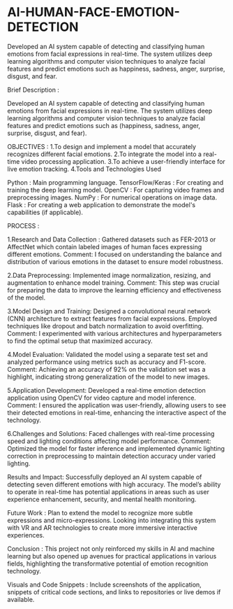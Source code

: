# AI-HUMAN-FACE-EMOTION-DETECTION
Developed an AI system capable of detecting and classifying human emotions from facial expressions in real-time. The system utilizes deep learning algorithms and computer vision techniques to analyze facial features and predict emotions such as happiness, sadness, anger, surprise, disgust, and fear.



Brief Description :

Developed an AI system capable of detecting and classifying human emotions from facial expressions in real-time. 
The system utilizes deep learning algorithms and computer vision techniques to analyze facial features and predict emotions such as 
(happiness, sadness, anger, surprise, disgust, and fear).

OBJECTIVES :
1.To design and implement a model that accurately recognizes different facial emotions.
2.To integrate the model into a real-time video processing application.
3.To achieve a user-friendly interface for live emotion tracking.
4.Tools and Technologies Used

Python           : Main programming language.
TensorFlow/Keras : For creating and training the deep learning model.
OpenCV           : For capturing video frames and preprocessing images.
NumPy            : For numerical operations on image data.
Flask            : For creating a web application to demonstrate the model's capabilities (if applicable).


PROCESS :

1.Research and Data Collection :
Gathered datasets such as FER-2013 or AffectNet which contain labeled images of human faces expressing different emotions.
Comment: I focused on understanding the balance and distribution of various emotions in the dataset to ensure model robustness.

2.Data Preprocessing:
Implemented image normalization, resizing, and augmentation to enhance model training.
  Comment: This step was crucial for preparing the data to improve the learning efficiency and effectiveness of the model.

3.Model Design and Training:
Designed a convolutional neural network (CNN) architecture to extract features from facial expressions.
Employed techniques like dropout and batch normalization to avoid overfitting.
  Comment: I experimented with various architectures and hyperparameters to find the optimal setup that maximized accuracy.

4.Model Evaluation:
Validated the model using a separate test set and analyzed performance using metrics such as accuracy and F1-score.
  Comment: Achieving an accuracy of 92% on the validation set was a highlight, indicating strong generalization of the model to new images.

5.Application Development:
Developed a real-time emotion detection application using OpenCV for video capture and model inference.
  Comment: I ensured the application was user-friendly, allowing users to see their detected emotions in real-time, enhancing the interactive aspect of the technology.

6.Challenges and Solutions:
Faced challenges with real-time processing speed and lighting conditions affecting model performance.
  Comment: Optimized the model for faster inference and implemented dynamic lighting correction in preprocessing to maintain detection accuracy under varied lighting.

Results and Impact:
Successfully deployed an AI system capable of detecting seven different emotions with high accuracy.
The model’s ability to operate in real-time has potential applications in areas such as user experience enhancement, security, and mental health monitoring.

Future Work :
Plan to extend the model to recognize more subtle expressions and micro-expressions.
Looking into integrating this system with VR and AR technologies to create more immersive interactive experiences.

Conclusion :
This project not only reinforced my skills in AI and machine learning but also opened up avenues for practical applications in various fields, highlighting 
the transformative potential of emotion recognition technology.

Visuals and Code Snippets :
Include screenshots of the application, snippets of critical code sections, and links to repositories or live demos if available.




